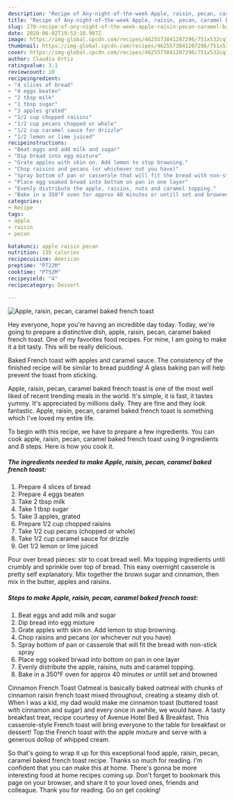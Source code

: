 ```yaml
---
description: "Recipe of Any-night-of-the-week Apple, raisin, pecan, caramel baked french toast"
title: "Recipe of Any-night-of-the-week Apple, raisin, pecan, caramel baked french toast"
slug: 270-recipe-of-any-night-of-the-week-apple-raisin-pecan-caramel-baked-french-toast
date: 2020-06-02T19:53:18.907Z
image: https://img-global.cpcdn.com/recipes/4625573841207296/751x532cq70/apple-raisin-pecan-caramel-baked-french-toast-recipe-main-photo.jpg
thumbnail: https://img-global.cpcdn.com/recipes/4625573841207296/751x532cq70/apple-raisin-pecan-caramel-baked-french-toast-recipe-main-photo.jpg
cover: https://img-global.cpcdn.com/recipes/4625573841207296/751x532cq70/apple-raisin-pecan-caramel-baked-french-toast-recipe-main-photo.jpg
author: Claudia Ortiz
ratingvalue: 3.1
reviewcount: 10
recipeingredient:
- "4 slices of bread"
- "4 eggs beaten"
- "2 tbsp milk"
- "1 tbsp sugar"
- "3 apples grated"
- "1/2 cup chopped raisins"
- "1/2 cup pecans chopped or whole"
- "1/2 cup caramel sauce for drizzle"
- "1/2 lemon or lime juiced"
recipeinstructions:
- "Beat eggs and add milk and sugar"
- "Dip bread into egg mixture"
- "Grate apples with skin on. Add lemon to stop browning."
- "Chop raisins and pecans (or whichever nut you have)"
- "Spray bottom of pan or casserole that will fit the bread with non-stick spray"
- "Place egg soaked brwad into bottom on pan in one layer"
- "Evenly distribute the apple, raisins, nuts and caramel topping."
- "Bake in a 350°F oven for approx 40 minutes or untill set and browned"
categories:
- Recipe
tags:
- apple
- raisin
- pecan

katakunci: apple raisin pecan 
nutrition: 135 calories
recipecuisine: American
preptime: "PT22M"
cooktime: "PT52M"
recipeyield: "4"
recipecategory: Dessert

---
```



![Apple, raisin, pecan, caramel baked french toast](https://img-global.cpcdn.com/recipes/4625573841207296/751x532cq70/apple-raisin-pecan-caramel-baked-french-toast-recipe-main-photo.jpg)

Hey everyone, hope you're having an incredible day today. Today, we're going to prepare a distinctive dish, apple, raisin, pecan, caramel baked french toast. One of my favorites food recipes. For mine, I am going to make it a bit tasty. This will be really delicious.

Baked French toast with apples and caramel sauce. The consistency of the finished recipe will be similar to bread pudding! A glass baking pan will help prevent the toast from sticking.

Apple, raisin, pecan, caramel baked french toast is one of the most well liked of recent trending meals in the world. It's simple, it is fast, it tastes yummy. It's appreciated by millions daily. They are fine and they look fantastic. Apple, raisin, pecan, caramel baked french toast is something which I've loved my entire life.


To begin with this recipe, we have to prepare a few ingredients. You can cook apple, raisin, pecan, caramel baked french toast using 9 ingredients and 8 steps. Here is how you cook it.

##### The ingredients needed to make Apple, raisin, pecan, caramel baked french toast:

1. Prepare 4 slices of bread
1. Prepare 4 eggs beaten
1. Take 2 tbsp milk
1. Take 1 tbsp sugar
1. Take 3 apples, grated
1. Prepare 1/2 cup chopped raisins
1. Take 1/2 cup pecans (chopped or whole)
1. Take 1/2 cup caramel sauce for drizzle
1. Get 1/2 lemon or lime juiced


Pour over bread pieces: stir to coat bread well. Mix topping ingredients until crumbly and sprinkle over top of bread. This easy overnight casserole is pretty self explanatory. Mix together the brown sugar and cinnamon, then mix in the butter, apples and raisins. 

##### Steps to make Apple, raisin, pecan, caramel baked french toast:

1. Beat eggs and add milk and sugar
1. Dip bread into egg mixture
1. Grate apples with skin on. Add lemon to stop browning.
1. Chop raisins and pecans (or whichever nut you have)
1. Spray bottom of pan or casserole that will fit the bread with non-stick spray
1. Place egg soaked brwad into bottom on pan in one layer
1. Evenly distribute the apple, raisins, nuts and caramel topping.
1. Bake in a 350°F oven for approx 40 minutes or untill set and browned


Cinnamon French Toast Oatmeal is basically baked oatmeal with chunks of cinnamon raisin french toast mixed throughout, creating a steamy dish of. When I was a kid, my dad would make me cinnamon toast (buttered toast with cinnamon and sugar) and every once in awhile, we would have. A tasty breakfast treat, recipe courtesy of Avenue Hotel Bed &amp; Breakfast. This casserole-style French toast will bring everyone to the table for breakfast or dessert! Top the French toast with the apple mixture and serve with a generous dollop of whipped cream. 

So that's going to wrap it up for this exceptional food apple, raisin, pecan, caramel baked french toast recipe. Thanks so much for reading. I'm confident that you can make this at home. There's gonna be more interesting food at home recipes coming up. Don't forget to bookmark this page on your browser, and share it to your loved ones, friends and colleague. Thank you for reading. Go on get cooking!
